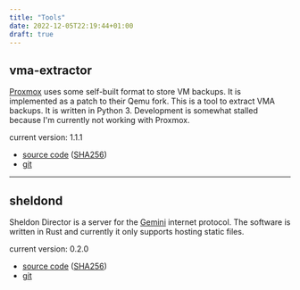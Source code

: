 ```yaml
---
title: "Tools"
date: 2022-12-05T22:19:44+01:00
draft: true
---
```


## vma-extractor

[Proxmox](https://www.proxmox.com/de/) uses some self-built format to store VM
backups. It is implemented as a patch to their Qemu fork. This is a tool to
extract VMA backups. It is written in Python 3. Development is somewhat stalled
because I'm currently not working with Proxmox.

current version: 1.1.1

* [source code](/files/vma-extractor/vma-extractor-1.1.1.tar.gz) ([SHA256](/files/vma-extractor/vma-extractor-1.1.1.tar.gz.sha256))
* [git](https://git.janw.name/vma-extractor.git/)

---

## sheldond

Sheldon Director is a server for the
[Gemini](https://gemini.circumlunar.space/) internet protocol.
The software is written in Rust and currently it only supports hosting static
files.

current version: 0.2.0

* [source code](/files/sheldond/sheldond-0.2.0.tar.gz) ([SHA256](/files/sheldond/sheldond-0.2.0.tar.gz.sha256))
* [git](https://git.janw.name/sheldond.git/)

